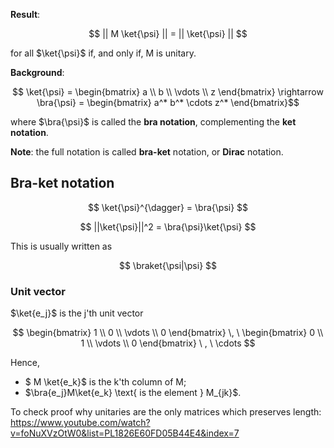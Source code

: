 **Result**: 

$$ || M \ket{\psi} || = || \ket{\psi} || $$

for all $\ket{\psi}$ if, and only if, M is unitary.

**Background**:

$$ \ket{\psi} = \begin{bmatrix}
a \\
b \\
\vdots \\
z
\end{bmatrix} \rightarrow \bra{\psi} = \begin{bmatrix} a^* b^* \cdots z^*
\end{bmatrix}$$

where $\bra{\psi}$ is called the **bra notation**, complementing the **ket notation**.

**Note**: the full notation is called **bra-ket** notation, or **Dirac** notation.

## Bra-ket notation

$$ \ket{\psi}^{\dagger} = \bra{\psi} $$

$$ ||\ket{\psi}||^2 = \bra{\psi}\ket{\psi} $$

This is usually written as

$$ \braket{\psi|\psi} $$

### Unit vector

$\ket{e_j}$ is the j'th unit vector

$$ \begin{bmatrix}
1 \\
0 \\
\vdots \\
0
\end{bmatrix} \, \ 
\begin{bmatrix}
0 \\
1 \\
\vdots \\
0
\end{bmatrix} \ , \ \cdots
$$

Hence,

- $ M \ket{e_k}$ is the k'th column of M;
- $\bra{e_j}M\ket{e_k} \text{ is the element } M_{jk}$.


To check proof why unitaries are the only matrices which preserves length: https://www.youtube.com/watch?v=foNuXVzOtW0&list=PL1826E60FD05B44E4&index=7
